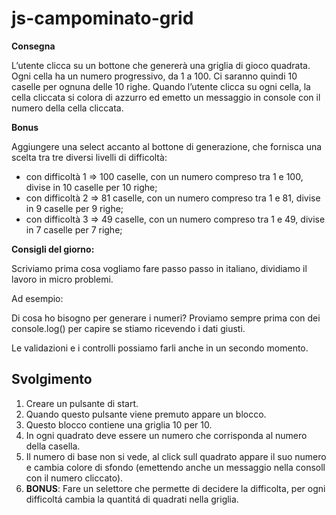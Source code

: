 js-campominato-grid
===
**Consegna**

L’utente clicca su un bottone che genererà una griglia di gioco quadrata.
Ogni cella ha un numero progressivo, da 1 a 100.
Ci saranno quindi 10 caselle per ognuna delle 10 righe.
Quando l’utente clicca su ogni cella, la cella cliccata si colora di azzurro ed emetto un messaggio in console con il numero della cella cliccata.

**Bonus**

Aggiungere una select accanto al bottone di generazione, che fornisca una scelta tra tre diversi livelli di difficoltà:
- con difficoltà 1 => 100 caselle, con un numero compreso tra 1 e 100, divise in 10 caselle per 10 righe;
- con difficoltà 2 => 81 caselle, con un numero compreso tra 1 e 81, divise in 9 caselle per 9 righe;
- con difficoltà 3 => 49 caselle, con un numero compreso tra 1 e 49, divise in 7 caselle per 7 righe;

**Consigli del giorno:** 

Scriviamo prima cosa vogliamo fare passo passo in italiano, dividiamo il lavoro in micro problemi.

Ad esempio:

Di cosa ho bisogno per generare i numeri?
Proviamo sempre prima con dei console.log() per capire se stiamo ricevendo i dati giusti.

Le validazioni e i controlli possiamo farli anche in un secondo momento.

## Svolgimento

1. Creare un pulsante di start.
2. Quando questo pulsante viene premuto appare un blocco.
3. Questo blocco contiene una griglia 10 per 10.
4. In ogni quadrato deve essere un numero che corrisponda al numero della casella.
5. Il numero di base non si vede, al click sull quadrato appare il suo numero e cambia colore di sfondo (emettendo anche un messaggio nella consoll con il numero cliccato).
6. **BONUS**: Fare un selettore che permette di decidere la difficolta, per ogni difficoltá cambia la quantitá di quadrati nella griglia.